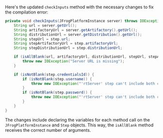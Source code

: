 Here's the updated `checkInputs` method with the necessary changes to fix the compilation error:

```java
private void checkInputs(JFrogPlatformInstance server) throws IOException {
    String url = server.getUrl();
    String artifactoryUrl = server.getArtifactory().getUrl();
    String distributionUrl = server.getDistribution().getUrl();
    String stepUrl = step.url;
    String stepArtifactoryUrl = step.artifactoryUrl;
    String stepDistributionUrl = step.distributionUrl;

    if (isAllBlank(url, artifactoryUrl, distributionUrl, stepUrl, stepArtifactoryUrl, stepDistributionUrl)) {
        throw new IOException("Server URL is missing");
    }

    if (isNotBlank(step.credentialsId)) {
        if (isNotBlank(step.username)) {
            throw new IOException("'rtServer' step can't include both credentialsId and username");
        }
        if (isNotBlank(step.password)) {
            throw new IOException("'rtServer' step can't include both credentialsId and password");
        }
    }
}
```

The changes include declaring the variables for each method call on the `JFrogPlatformInstance` and `Step` objects. This way, the `isAllBlank` method receives the correct number of arguments.